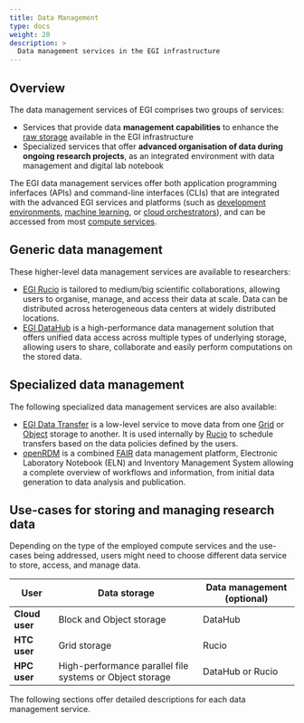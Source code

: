 ```yaml
---
title: Data Management
type: docs
weight: 20
description: >
  Data management services in the EGI infrastructure
---
```


## Overview

The data management services of EGI comprises two groups of services:

- Services that provide data **management capabilities** to enhance the
  [raw storage](../storage) available in the EGI infrastructure
- Specialized services that offer **advanced organisation of data during
  ongoing research projects**, as an integrated environment with
  data management and digital lab notebook
  
The EGI data management services offer both application programming
inferfaces (APIs) and command-line interfaces (CLIs) that are integrated
with the advanced EGI services and platforms
(such as [development environments](../../dev-env),
[machine learning](../../machine-learning), or
[cloud orchestrators](../../compute/orchestration)),
and can be accessed from most [compute services](../../compute).

## Generic data management

These higher-level data management services are available to researchers:

- [EGI Rucio](rucio) is tailored to medium/big scientific collaborations, allowing
  users to organise, manage, and access their data at scale. Data can be distributed
  across heterogeneous data centers at widely distributed locations.
- [EGI DataHub](datahub) is a high-performance data management solution that
  offers unified data access across multiple types of underlying storage, allowing
  users to share, collaborate and easily perform computations on the stored data.

## Specialized data management

The following specialized data management services are also available:

- [EGI Data Transfer](data-transfer) is a low-level service to move data from
  one [Grid](../storage/grid-storage) or [Object](../storage/object-storage) storage
  to another. It is used internally by [Rucio](rucio) to schedule transfers based
  on the data policies defined by the users.
- [openRDM](open-rdm) is a combined [FAIR](https://en.wikipedia.org/wiki/FAIR_data)
  data management platform, Electronic Laboratory Notebook (ELN) and Inventory Management System
  allowing a complete overview of workflows and information, from initial data generation
  to data analysis and publication.

## Use-cases for storing and managing research data

Depending on the type of the employed compute services and the use-cases being addressed,
users might need to choose different data service to store, access, and manage data.

| User           | Data storage                                             | Data management (optional) |
| -------------- | -------------------------------------------------------- | -------------------------- |
| **Cloud user** | Block and Object storage                                 | DataHub                    |
| **HTC user**   | Grid storage                                             | Rucio                      |
| **HPC user**   | High-performance parallel file systems or Object storage | DataHub or Rucio           |

The following sections offer detailed descriptions for each data management service.

